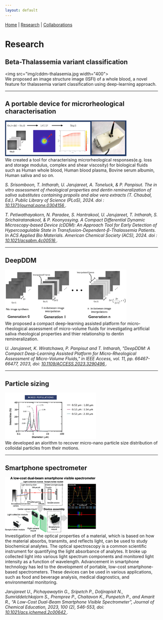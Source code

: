 ```yaml
---
layout: default
---
```


[Home](./) | [Research](./research.html) | [Collaborations](./collaboration.html)

# Research

## Beta-Thalassemia variant classification
<img src="img/cddm-thalasemia.jpg width="400"> <br/>
We proposed an image structure image (ISFI) of a whole blood, a novel feature for thalassemia variant classification using deep-learning approach.

---
## A portable device for microrheological characterisation
<img src="img/device1.jpg" width="400"> <br/>
We created a tool for characterising microrheological responses(e.g. loss and storage modulus, complex and shear viscosity) for biological fluids such as Human whole blood, Human blood plasma, Bovine serum albumin, Human saliva and so on.

*S. Srisomboon, T. Intharah, U. Jarujareet, A. Toneluck, & P. Panpisut. The in vitro assessment of rheological properties and dentin remineralization of saliva substitutes containing propolis and aloe vera extracts (T. Chaubal, Ed.). Public Library of Science (PLoS), 2024. doi : <a href="https://doi.org/10.1371/journal.pone.0304156"> 10.1371/journal.pone.0304156 </a>.*

*T. Petiwathayakorn, N. Paradee, S. Hantrakool, U. Jarujareet, T. Intharah, S. Srichairatanakool, & P. Koonyosying. A Compact Differential Dynamic Microscopy-based Device (cDDM): An Approach Tool for Early Detection of Hypercoagulable State in Transfusion-Dependent-β-Thalassemia Patients. In ACS Applied Bio Materials. American Chemical Society (ACS), 2024. doi : <a href="https://doi.org/10.1021/acsabm.4c00516"> 10.1021/acsabm.4c00516 </a>.*

---
## DeepDDM
<img src="img/DeepDDM.jpg" width="400"> <br/>
We proposed a compact deep-learning assisted platform for micro-rheological assessment of micro-volume fluids for investigating artificial saliva rheological properties and thier relationship to dentin remineralization.


*U. Jarujareet, K. Wiratchawa, P. Panpisut and T. Intharah, "DeepDDM: A Compact Deep-Learning Assisted Platform for Micro-Rheological Assessment of Micro-Volume Fluids," in IEEE Access, vol. 11, pp. 66467-66477, 2023, doi: <a href="https://doi.org/10.1109/ACCESS.2023.3290496"> 10.1109/ACCESS.2023.3290496 </a>.*


---
## Particle sizing
<img src="img/particle_sizing.jpg" width="300"> <br/>
We developed an alorithm to recover micro-nano particle size distribution of colloidal particles from their motions.

---
## Smartphone spectrometer
<img src="img/spectro.png" width="300"> <br/>
Investigation of the optical properties of a material, which is based on how the material absorbs, transmits, and reflects light, can be used to study biochemical analytes. The optical spectroscopy is a common scientific instrument for quantifying the light absorbance of analytes. It broke up collected light into various light spectrum components and monitored light intensity as a function of wavelength. 
Advancement in smartphone technology has led to the development of portable, low-cost smartphone-based spectrometers. These devices can be used in various applications, such as food and beverage analysis, medical diagnostics, and environmental monitoring.


*Jarujareet U., Pichayawaytin G., Sripetch P., Doljirapisit N., Sumriddetchkajorn S., Prempree P., Chaitavon K., Punpetch P., and Amarit R., “A Low-Cost Dual-Beam Smartphone Visible Spectrometer”, Journal of Chemical Education, 2023, 100 (2), 546-553, doi: <a href="https://doi.org/10.1021/acs.jchemed.2c00642"> 10.1021/acs.jchemed.2c00642 </a>.*


